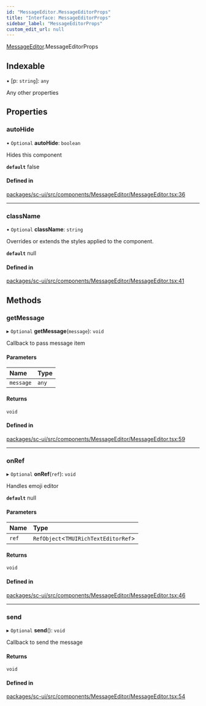 ```yaml
---
id: "MessageEditor.MessageEditorProps"
title: "Interface: MessageEditorProps"
sidebar_label: "MessageEditorProps"
custom_edit_url: null
---
```


[MessageEditor](../modules/MessageEditor).MessageEditorProps

## Indexable

▪ [p: `string`]: `any`

Any other properties

## Properties

### autoHide

• `Optional` **autoHide**: `boolean`

Hides this component

**`default`** false

#### Defined in

[packages/sc-ui/src/components/MessageEditor/MessageEditor.tsx:36](https://github.com/selfcommunity/community-ui/blob/7897031/packages/sc-ui/src/components/MessageEditor/MessageEditor.tsx#L36)

___

### className

• `Optional` **className**: `string`

Overrides or extends the styles applied to the component.

**`default`** null

#### Defined in

[packages/sc-ui/src/components/MessageEditor/MessageEditor.tsx:41](https://github.com/selfcommunity/community-ui/blob/7897031/packages/sc-ui/src/components/MessageEditor/MessageEditor.tsx#L41)

## Methods

### getMessage

▸ `Optional` **getMessage**(`message`): `void`

Callback to pass message item

#### Parameters

| Name | Type |
| :------ | :------ |
| `message` | `any` |

#### Returns

`void`

#### Defined in

[packages/sc-ui/src/components/MessageEditor/MessageEditor.tsx:59](https://github.com/selfcommunity/community-ui/blob/7897031/packages/sc-ui/src/components/MessageEditor/MessageEditor.tsx#L59)

___

### onRef

▸ `Optional` **onRef**(`ref`): `void`

Handles emoji editor

**`default`** null

#### Parameters

| Name | Type |
| :------ | :------ |
| `ref` | `RefObject`<`TMUIRichTextEditorRef`\> |

#### Returns

`void`

#### Defined in

[packages/sc-ui/src/components/MessageEditor/MessageEditor.tsx:46](https://github.com/selfcommunity/community-ui/blob/7897031/packages/sc-ui/src/components/MessageEditor/MessageEditor.tsx#L46)

___

### send

▸ `Optional` **send**(): `void`

Callback to send the message

#### Returns

`void`

#### Defined in

[packages/sc-ui/src/components/MessageEditor/MessageEditor.tsx:54](https://github.com/selfcommunity/community-ui/blob/7897031/packages/sc-ui/src/components/MessageEditor/MessageEditor.tsx#L54)
